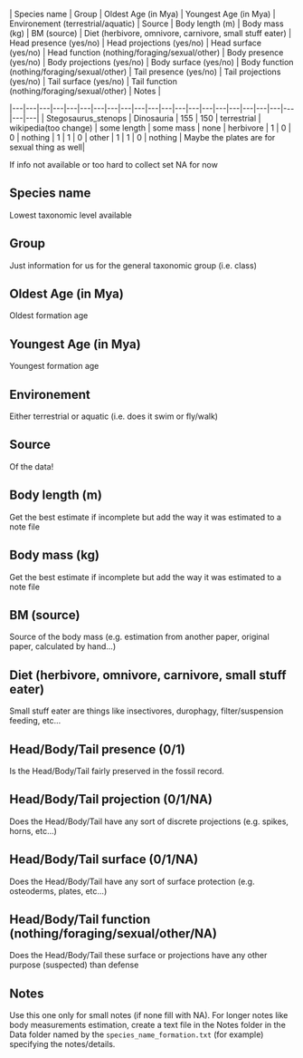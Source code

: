 
| Species name | Group | Oldest Age (in Mya) | Youngest Age (in Mya) | Environement (terrestrial/aquatic) | Source | Body length (m) | Body mass (kg) | BM (source) | Diet (herbivore, omnivore, carnivore, small stuff eater) | Head presence (yes/no) | Head projections (yes/no) | Head surface (yes/no) | Head function (nothing/foraging/sexual/other) | Body presence (yes/no) | Body projections (yes/no) | Body surface (yes/no) | Body function (nothing/foraging/sexual/other) | Tail presence (yes/no) | Tail projections (yes/no) | Tail surface (yes/no) | Tail function (nothing/foraging/sexual/other) | Notes |

|---|---|---|---|---|---|---|---|---|---|---|---|---|---|---|---|---|---|---|---|---|---|---|
| Stegosaurus_stenops | Dinosauria | 155 | 150 | terrestrial | wikipedia(too change) | some length | some mass | none | herbivore | 1 | 0 | 0 | nothing | 1 | 1 | 0 | other | 1 | 1 | 0 | nothing | Maybe the plates are for sexual thing as well|

If info not available or too hard to collect set NA for now

## Species name
Lowest taxonomic level available
## Group
Just information for us for the general taxonomic group (i.e. class)
## Oldest Age (in Mya)
Oldest formation age 
## Youngest Age (in Mya) 
Youngest formation age 
## Environement
Either terrestrial or aquatic (i.e. does it swim or fly/walk)
## Source
Of the data!
## Body length (m)
Get the best estimate if incomplete but add the way it was estimated to a note file
## Body mass (kg)
Get the best estimate if incomplete but add the way it was estimated to a note file
## BM (source)
Source of the body mass (e.g. estimation from another paper, original paper, calculated by hand...)
## Diet (herbivore, omnivore, carnivore, small stuff eater)
Small stuff eater are things like insectivores, durophagy, filter/suspension feeding, etc...
## Head/Body/Tail presence (0/1)
Is the Head/Body/Tail fairly preserved in the fossil record.
## Head/Body/Tail projection (0/1/NA)
Does the Head/Body/Tail have any sort of discrete projections (e.g. spikes, horns, etc...)
## Head/Body/Tail surface (0/1/NA)
Does the Head/Body/Tail have any sort of surface protection (e.g. osteoderms, plates, etc...)
## Head/Body/Tail function (nothing/foraging/sexual/other/NA)
Does the Head/Body/Tail these surface or projections have any other purpose (suspected) than defense
## Notes
Use this one only for small notes (if none fill with NA). For longer notes like body measurements estimation, create a text file in the Notes folder in the Data folder named by the `species_name_formation.txt` (for example) specifying the notes/details.
